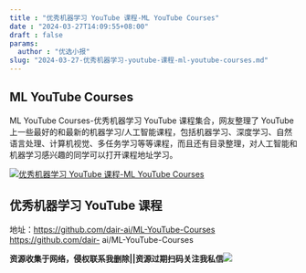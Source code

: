 ```yaml
---
title : "优秀机器学习 YouTube 课程-ML YouTube Courses"
date : "2024-03-27T14:09:55+08:00"
draft : false
params:
  author : "优选小报"
slug: "2024-03-27-优秀机器学习-youtube-课程-ml-youtube-courses.md"
---
```


## ML YouTube Courses

ML YouTube Courses-优秀机器学习 YouTube 课程集合，网友整理了 YouTube
上一些最好的和最新的机器学习/人工智能课程，包括机器学习、深度学习、自然语言处理、计算机视觉、多任务学习等等课程，而且还有目录整理，对人工智能和机器学习感兴趣的同学可以打开课程地址学习。

[![优秀机器学习 YouTube 课程-ML YouTube
Courses](//img7-1.zhekoulieshou.com/mmbiz_jpg/iaHBVewvSIbAh08WfIsYfZJWcU4puibpsIJz9x1IJUTzVbyALVwAV3Z9taQ8JIMsFy5EreIAqsakOiaJiat3Y1YtOw/0)](//img7-1.zhekoulieshou.com/mmbiz_jpg/iaHBVewvSIbAh08WfIsYfZJWcU4puibpsIJz9x1IJUTzVbyALVwAV3Z9taQ8JIMsFy5EreIAqsakOiaJiat3Y1YtOw/0)

## 优秀机器学习 YouTube 课程

地址：https://github.com/dair-ai/ML-YouTube-Courses https://github.com/dair-
ai/ML-YouTube-Courses

**资源收集于网络，侵权联系我删除||资源过期扫码关注我私信**![](//img7-1.zhekoulieshou.com/mmbiz_jpg/iaHBVewvSIbAjcr9g6TlCXSfiaDqkbzuEzp207hVzPqT4YGQOAazQ1KNHCeACbia5Lzq4Ckwibe48iar1q7lgVP1o3w/640?wx_fmt=jpeg&from=appmsg)



